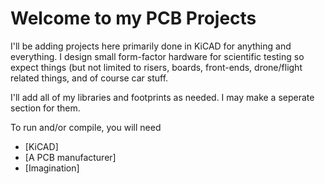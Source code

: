# Welcome to my PCB Projects

I'll be adding projects here primarily done in KiCAD for anything and everything. I design small form-factor
hardware for scientific testing so expect things (but not limited to risers, boards, front-ends, drone/flight
related things, and of course car stuff.

I'll add all of my libraries and footprints as needed. I may make a seperate section for them.

To run and/or compile, you will need
* [KiCAD]
* [A PCB manufacturer]
* [Imagination]